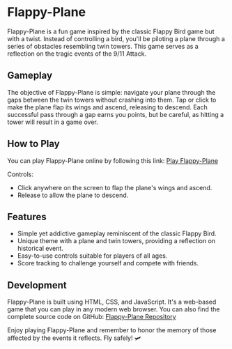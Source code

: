 # Flappy-Plane

Flappy-Plane is a fun game inspired by the classic Flappy Bird game but with a twist. Instead of controlling a bird, you'll be piloting a plane through a series of obstacles resembling twin towers. This game serves as a reflection on the tragic events of the 9/11 Attack.

## Gameplay

The objective of Flappy-Plane is simple: navigate your plane through the gaps between the twin towers without crashing into them. Tap or click to make the plane flap its wings and ascend, releasing to descend. Each successful pass through a gap earns you points, but be careful, as hitting a tower will result in a game over.

## How to Play

You can play Flappy-Plane online by following this link: [Play Flappy-Plane](https://ahmad-mamoon.github.io/Flappy-Plane/)

Controls:
- Click anywhere on the screen to flap the plane's wings and ascend.
- Release to allow the plane to descend.

## Features

- Simple yet addictive gameplay reminiscent of the classic Flappy Bird.
- Unique theme with a plane and twin towers, providing a reflection on historical event.
- Easy-to-use controls suitable for players of all ages.
- Score tracking to challenge yourself and compete with friends.

## Development

Flappy-Plane is built using HTML, CSS, and JavaScript. It's a web-based game that you can play in any modern web browser. You can also find the complete source code on GitHub: [Flappy-Plane Repository](https://github.com/ahmad-mamoon/Flappy-Plane)

Enjoy playing Flappy-Plane and remember to honor the memory of those affected by the events it reflects. Fly safely! 🛩️
